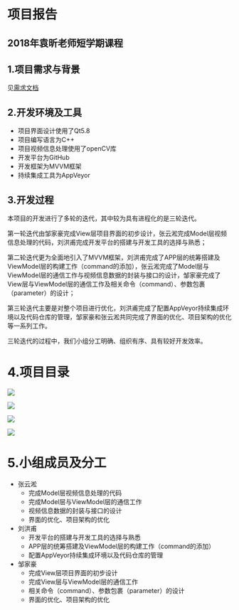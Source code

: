 # 项目报告

## 2018年袁昕老师短学期课程

## 1.项目需求与背景
见[需求文档](MiniPremiere/document/需求文档.md)

## 2.开发环境及工具
- 项目界面设计使用了Qt5.8
- 项目编写语言为C++
- 项目视频信息处理使用了openCV库
- 开发平台为GitHub
- 开发框架为MVVM框架
- 持续集成工具为AppVeyor

## 3.开发过程
本项目的开发进行了多轮的迭代，其中较为具有进程化的是三轮迭代。

第一轮迭代由邹家豪完成View层项目界面的初步设计，张云淞完成Model层视频信息处理的代码，刘洪甫完成开发平台的搭建与开发工具的选择与熟悉；

第二轮迭代更为全面地引入了MVVM框架，刘洪甫完成了APP层的统筹搭建及ViewModel层的构建工作（command的添加），张云淞完成了Model层与ViewModel层的通信工作与视频信息数据的封装与接口的设计，邹家豪完成了View层与ViewModel层的通信工作及相关命令（command）、参数包裹（parameter）的设计；

第三轮迭代主要是对整个项目进行优化，刘洪甫完成了配置AppVeyor持续集成环境以及代码仓库的管理，邹家豪和张云淞共同完成了界面的优化、项目架构的优化等一系列工作。

三轮迭代的过程中，我们小组分工明确、组织有序、具有较好开发效率。

# 4.项目目录
![](https://github.com/Waffle-Liu/MiniPremiere/raw/master/document/imgs_folder/J1.PNG)

![](https://github.com/Waffle-Liu/MiniPremiere/raw/master/document/imgs_folder/J2.PNG)

![](https://github.com/Waffle-Liu/MiniPremiere/raw/master/document/imgs_folder/J3.PNG)

![](https://github.com/Waffle-Liu/MiniPremiere/raw/master/document/imgs_folder/J4.PNG)

# 5.小组成员及分工

- 张云淞
  - 完成Model层视频信息处理的代码
  - 完成Model层与ViewModel层的通信工作
  - 视频信息数据的封装与接口的设计
  - 界面的优化、项目架构的优化
- 刘洪甫
  - 开发平台的搭建与开发工具的选择与熟悉
  - APP层的统筹搭建及ViewModel层的构建工作（command的添加）
  - 配置AppVeyor持续集成环境以及代码仓库的管理
- 邹家豪
  - 完成View层项目界面的初步设计
  - 完成View层与ViewModel层的通信工作
  - 相关命令（command）、参数包裹（parameter）的设计
  - 界面的优化、项目架构的优化
